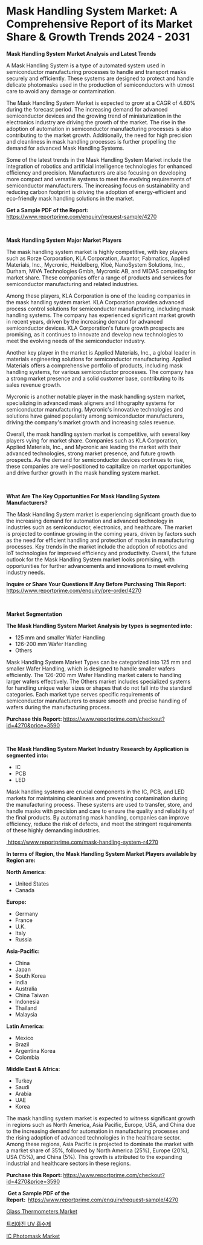 <p><h1>Mask Handling System Market: A Comprehensive Report of its Market Share & Growth Trends 2024 - 2031</h1></p><p><strong>Mask Handling System Market Analysis and Latest Trends</strong></p>
<p><p>A Mask Handling System is a type of automated system used in semiconductor manufacturing processes to handle and transport masks securely and efficiently. These systems are designed to protect and handle delicate photomasks used in the production of semiconductors with utmost care to avoid any damage or contamination.</p><p>The Mask Handling System Market is expected to grow at a CAGR of 4.60% during the forecast period. The increasing demand for advanced semiconductor devices and the growing trend of miniaturization in the electronics industry are driving the growth of the market. The rise in the adoption of automation in semiconductor manufacturing processes is also contributing to the market growth. Additionally, the need for high precision and cleanliness in mask handling processes is further propelling the demand for advanced Mask Handling Systems.</p><p>Some of the latest trends in the Mask Handling System Market include the integration of robotics and artificial intelligence technologies for enhanced efficiency and precision. Manufacturers are also focusing on developing more compact and versatile systems to meet the evolving requirements of semiconductor manufacturers. The increasing focus on sustainability and reducing carbon footprint is driving the adoption of energy-efficient and eco-friendly mask handling solutions in the market.</p></p>
<p><strong>Get a Sample PDF of the Report:&nbsp;</strong> <a href="https://www.reportprime.com/enquiry/request-sample/4270">https://www.reportprime.com/enquiry/request-sample/4270</a></p>
<p>&nbsp;</p>
<p><strong>Mask Handling System Major Market Players</strong></p>
<p><p>The mask handling system market is highly competitive, with key players such as Rorze Corporation, KLA Corporation, Avantor, Fabmatics, Applied Materials, Inc., Mycronic, Heidelberg, Kloé, NanoSystem Solutions, Inc., Durham, MIVA Technologies Gmbh, Mycronic AB, and MIDAS competing for market share. These companies offer a range of products and services for semiconductor manufacturing and related industries.</p><p>Among these players, KLA Corporation is one of the leading companies in the mask handling system market. KLA Corporation provides advanced process control solutions for semiconductor manufacturing, including mask handling systems. The company has experienced significant market growth in recent years, driven by the increasing demand for advanced semiconductor devices. KLA Corporation's future growth prospects are promising, as it continues to innovate and develop new technologies to meet the evolving needs of the semiconductor industry.</p><p>Another key player in the market is Applied Materials, Inc., a global leader in materials engineering solutions for semiconductor manufacturing. Applied Materials offers a comprehensive portfolio of products, including mask handling systems, for various semiconductor processes. The company has a strong market presence and a solid customer base, contributing to its sales revenue growth.</p><p>Mycronic is another notable player in the mask handling system market, specializing in advanced mask aligners and lithography systems for semiconductor manufacturing. Mycronic's innovative technologies and solutions have gained popularity among semiconductor manufacturers, driving the company's market growth and increasing sales revenue.</p><p>Overall, the mask handling system market is competitive, with several key players vying for market share. Companies such as KLA Corporation, Applied Materials, Inc., and Mycronic are leading the market with their advanced technologies, strong market presence, and future growth prospects. As the demand for semiconductor devices continues to rise, these companies are well-positioned to capitalize on market opportunities and drive further growth in the mask handling system market.</p></p>
<p>&nbsp;</p>
<p><strong>What Are The Key Opportunities For Mask Handling System Manufacturers?</strong></p>
<p><p>The Mask Handling System market is experiencing significant growth due to the increasing demand for automation and advanced technology in industries such as semiconductor, electronics, and healthcare. The market is projected to continue growing in the coming years, driven by factors such as the need for efficient handling and protection of masks in manufacturing processes. Key trends in the market include the adoption of robotics and IoT technologies for improved efficiency and productivity. Overall, the future outlook for the Mask Handling System market looks promising, with opportunities for further advancements and innovations to meet evolving industry needs.</p></p>
<p><strong>Inquire or Share Your Questions If Any Before Purchasing This Report:</strong> <a href="https://www.reportprime.com/enquiry/pre-order/4270">https://www.reportprime.com/enquiry/pre-order/4270</a></p>
<p>&nbsp;</p>
<p><strong>Market Segmentation</strong></p>
<p><strong>The Mask Handling System Market Analysis by types is segmented into:</strong></p>
<p><ul><li>125 mm and smaller Wafer Handling</li><li>126-200 mm Wafer Handling</li><li>Others</li></ul></p>
<p><p>Mask Handling System Market Types can be categorized into 125 mm and smaller Wafer Handling, which is designed to handle smaller wafers efficiently. The 126-200 mm Wafer Handling market caters to handling larger wafers effectively. The Others market includes specialized systems for handling unique wafer sizes or shapes that do not fall into the standard categories. Each market type serves specific requirements of semiconductor manufacturers to ensure smooth and precise handling of wafers during the manufacturing process.</p></p>
<p><strong>Purchase this Report:&nbsp;</strong><a href="https://www.reportprime.com/checkout?id=4270&price=3590">https://www.reportprime.com/checkout?id=4270&price=3590</a></p>
<p>&nbsp;</p>
<p><strong>The Mask Handling System Market Industry Research by Application is segmented into:</strong></p>
<p><ul><li>IC</li><li>PCB</li><li>LED</li></ul></p>
<p><p>Mask handling systems are crucial components in the IC, PCB, and LED markets for maintaining cleanliness and preventing contamination during the manufacturing process. These systems are used to transfer, store, and handle masks with precision and care to ensure the quality and reliability of the final products. By automating mask handling, companies can improve efficiency, reduce the risk of defects, and meet the stringent requirements of these highly demanding industries.</p></p>
<p><a href="https://www.reportprime.com/mask-handling-system-r4270">&nbsp;https://www.reportprime.com/mask-handling-system-r4270</a></p>
<p><strong>In terms of Region, the Mask Handling System Market Players available by Region are:</strong></p>
<p>
    <p> <strong> North America: </strong>
        <ul>
            <li>United States</li>
            <li>Canada</li>
        </ul>
        </p> 
    <p> <strong> Europe: </strong>
        <ul>
            <li>Germany</li>
            <li>France</li>
            <li>U.K.</li>
            <li>Italy</li>
            <li>Russia</li>
        </ul>
        </p> 
    <p> <strong> Asia-Pacific: </strong>
        <ul>
            <li>China</li>
            <li>Japan</li>
            <li>South Korea</li>
            <li>India</li>
            <li>Australia</li>
            <li>China Taiwan</li>
            <li>Indonesia</li>
            <li>Thailand</li>
            <li>Malaysia</li>
        </ul>
        </p> 
    <p> <strong> Latin America: </strong>
        <ul>
            <li>Mexico</li>
            <li>Brazil</li>
            <li>Argentina Korea</li>
            <li>Colombia</li>
        </ul>
        </p> 
    <p> <strong> Middle East & Africa: </strong>
        <ul>
            <li>Turkey</li>
            <li>Saudi</li>
            <li>Arabia</li>
            <li>UAE</li>
            <li>Korea</li>
        </ul>
    </p>
    </p>
<p><p>The mask handling system market is expected to witness significant growth in regions such as North America, Asia Pacific, Europe, USA, and China due to the increasing demand for automation in manufacturing processes and the rising adoption of advanced technologies in the healthcare sector. Among these regions, Asia Pacific is projected to dominate the market with a market share of 35%, followed by North America (25%), Europe (20%), USA (15%), and China (5%). This growth is attributed to the expanding industrial and healthcare sectors in these regions.</p></p>
<p><strong>Purchase this Report: </strong><a href="https://www.reportprime.com/checkout?id=4270&price=3590">https://www.reportprime.com/checkout?id=4270&price=3590</a></p>
<p>&nbsp;<strong>Get a Sample PDF of the Report:&nbsp;&nbsp;</strong><a href="https://www.reportprime.com/enquiry/request-sample/4270">https://www.reportprime.com/enquiry/request-sample/4270</a></p>
<p><strong></strong></p>
<p><p><a href="https://issuu.com/reportprime-2/docs/glass-thermometers-market-size-2030.pptx">Glass Thermometers Market</a></p><p><a href="https://github.com/lzrvbyqzftro57/Market-Research-Report-List-2/blob/main/155313869978.md">트리아진 UV 흡수제</a></p><p><a href="https://github.com/RoccoManning/Market-Research-Report-List-5/blob/main/ic-photomask-market.md">IC Photomask Market</a></p></p>